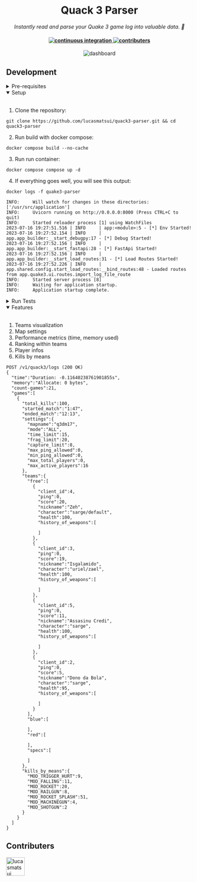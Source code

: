 
<h1 align="center">Quack 3 Parser</h1>

<p align="center">
  <i align="center">Instantly read and parse your Quake 3 game log into valuable data. 🚀</i>
</p>

<h4 align="center">
  <a href="https://github.com/lucasmatsui/quake3-parser/actions/workflows/analysis.yaml">
    <img src="https://img.shields.io/github/actions/workflow/status/lucasmatsui/quake3-parser/analysis.yaml?branch=main&label=unit%20tests&style=flat-square" alt="continuous integration">
  </a>
  <a href="https://github.com/lucasmatsui/quake3-parser/graphs/contributors">
    <img src="https://img.shields.io/github/contributors-anon/lucasmatsui/quake3-parser?color=yellow&style=flat-square" alt="contributers">
  </a>
</h4>

<p align="center">
    <img src="https://github.com/lucasmatsui/quake3-parser/assets/31348487/cf66d8fc-ae9f-42ec-9056-3b930e1615fc" alt="dashboard"/>
</p>

## Development
<details>
<summary>
Pre-requisites
</summary> <br />
To be able to start development on quake3-parser make sure that you have the following pre-requisites installed:

- Docker
- Docker compose
- Git
</details>

<details open>
<summary>
Setup
</summary> <br />

1. Clone the repository:
```shell
git clone https://github.com/lucasmatsui/quack3-parser.git && cd quack3-parser
```

2. Run build with docker compose:
```shell
docker compose build --no-cache
```

3. Run run container:
```shell
docker compose compose up -d
```

4. If everything goes well, you will see this output:
```shell
docker logs -f quake3-parser
```
```logs
INFO:     Will watch for changes in these directories: ['/usr/src/application']
INFO:     Uvicorn running on http://0.0.0.0:8000 (Press CTRL+C to quit)
INFO:     Started reloader process [1] using WatchFiles
2023-07-16 19:27:51.516 | INFO     | app:<module>:5 - [*] Env Started!
2023-07-16 19:27:52.154 | INFO     | app.app_builder:__start_debugpy:17 - [*] Debug Started!
2023-07-16 19:27:52.156 | INFO     | app.app_builder:__start_fastapi:28 - [*] FastApi Started!
2023-07-16 19:27:52.156 | INFO     | app.app_builder:__start_load_routes:31 - [*] Load Routes Started!
2023-07-16 19:27:52.226 | INFO     | app.shared.config.start_load_routes:__bind_routes:48 - Loaded routes from app.quake3.ui.routes.import_log_file_route
INFO:     Started server process [8]
INFO:     Waiting for application startup.
INFO:     Application startup complete.
```
</details>

<details>
<summary>
Run Tests
</summary> <br />

1. Access the container:
```shell
docker exec -it quake3-parser bash
```

2. Run:
```shell
pytest -v
```
Visualization example:
```shell
platform linux -- Python 3.11.2, pytest-7.2.1, pluggy-1.2.0 -- /usr/local/bin/python
cachedir: .pytest_cache
rootdir: /usr/src/application, configfile: pyproject.toml
plugins: httpx-0.21.2, mock-3.10.0, cov-4.0.0, asyncio-0.20.3, anyio-3.7.1
asyncio: mode=Mode.AUTO
collected 8 items

tests/domain/model/game_test.py::test_game_creation PASSED                                                                                         [ 12%]
tests/domain/model/game_test.py::test_connect_player PASSED                                                                                        [ 25%]
tests/domain/model/game_test.py::test_connect_more_than_one_player PASSED                                                                          [ 37%]
tests/domain/model/game_test.py::test_connect_when_player_change_team PASSED                                                                       [ 50%]
tests/domain/model/game_test.py::test_when_player_die_to_world PASSED                                                                              [ 62%]
tests/domain/model/game_test.py::test_when_dead_by_himself PASSED                                                                                  [ 75%]
tests/domain/model/game_test.py::test_when_player_kill_enemies PASSED                                                                              [ 87%]
tests/domain/model/game_test.py::test_end_game PASSED
```
</details>

<details open>
<summary>
Features
</summary> <br />

1. Teams visualization
2. Map settings
3. Performance metrics (time, memory used)
4. Ranking within teams
5. Player infos
6. Kills by means

```shell
POST /v1/quack3/logs (200 OK)
{
  "time":"Duration: -0.11640238761901855s",
  "memory":"Allocate: 0 bytes",
  "count-games":21,
  "games":[
    {
      "total_kills":100,
      "started_match":"1:47",
      "ended_match":"12:13",
      "settings":{
        "mapname":"q3dm17",
        "mode":"ALL",
        "time_limit":15,
        "frag_limit":20,
        "capture_limit":8,
        "max_ping_allowed":0,
        "min_ping_allowed":0,
        "max_total_players":0,
        "max_active_players":16
      },
      "teams":{
        "free":[
          {
            "client_id":4,
            "ping":0,
            "score":20,
            "nickname":"Zeh",
            "character":"sarge/default",
            "health":100,
            "history_of_weapons":[

            ]
          },
          {
            "client_id":3,
            "ping":0,
            "score":19,
            "nickname":"Isgalamido",
            "character":"uriel/zael",
            "health":100,
            "history_of_weapons":[

            ]
          },
          {
            "client_id":5,
            "ping":0,
            "score":11,
            "nickname":"Assasinu Credi",
            "character":"sarge",
            "health":100,
            "history_of_weapons":[

            ]
          },
          {
            "client_id":2,
            "ping":0,
            "score":5,
            "nickname":"Dono da Bola",
            "character":"sarge",
            "health":95,
            "history_of_weapons":[

            ]
          }
        ],
        "blue":[

        ],
        "red":[

        ],
        "specs":[

        ]
      },
      "kills_by_means":{
        "MOD_TRIGGER_HURT":9,
        "MOD_FALLING":11,
        "MOD_ROCKET":20,
        "MOD_RAILGUN":8,
        "MOD_ROCKET_SPLASH":51,
        "MOD_MACHINEGUN":4,
        "MOD_SHOTGUN":2
      }
    }
  ]
}
```
</details>

## Contributers

<!---
npx contributer-faces --exclude "*bot*" --limit 70 --repo "https://github.com/amplication/amplication"

change the height and width for each of the contributors from 80 to 50.
--->

[//]: contributor-faces
<a href="https://github.com/lucasmatsui"><img src="https://avatars.githubusercontent.com/u/31348487?s=96&v=4" title="lucasmatsui" width="50" height="50"></a>

[//]: contributor-faces
